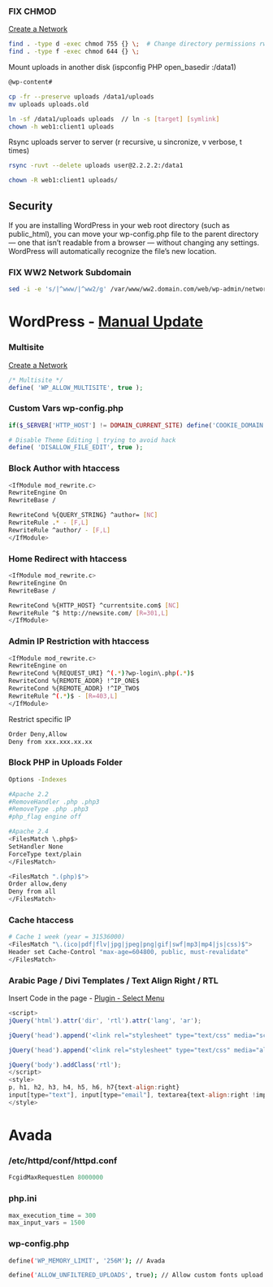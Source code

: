 ### FIX CHMOD
<a href="https://codex.wordpress.org/Create_A_Network" target="_blank">Create a Network</a>
```sh
find . -type d -exec chmod 755 {} \;  # Change directory permissions rwxr-xr-x
find . -type f -exec chmod 644 {} \;
```

Mount uploads in another disk (ispconfig PHP open_basedir :/data1)
```sh
@wp-content#

cp -fr --preserve uploads /data1/uploads
mv uploads uploads.old

ln -sf /data1/uploads uploads  // ln -s [target] [symlink]
chown -h web1:client1 uploads
```

Rsync uploads server to server (r recursive, u sincronize, v verbose, t times)
```sh
rsync -ruvt --delete uploads user@2.2.2.2:/data1
```

```sh
chown -R web1:client1 uploads/
```

## Security
If you are installing WordPress in your web root directory (such as public_html), you can move your wp-config.php file to the parent directory — one that isn’t readable from a browser — without changing any settings. WordPress will automatically recognize the file’s new location.

### FIX WW2 Network Subdomain
```sh
sed -i -e 's/|^www/|^ww2/g' /var/www/ww2.domain.com/web/wp-admin/network/site-new.php
```

# WordPress - <a href="https://codex.wordpress.org/Updating_WordPress#Manual_Update" target="_blank">Manual Update</a>

### Multisite
<a href="https://codex.wordpress.org/Create_A_Network" target="_blank">Create a Network</a>
```php
/* Multisite */
define( 'WP_ALLOW_MULTISITE', true );
```

### Custom Vars wp-config.php
```php
if($_SERVER['HTTP_HOST'] != DOMAIN_CURRENT_SITE) define('COOKIE_DOMAIN', false);

# Disable Theme Editing | trying to avoid hack
define( 'DISALLOW_FILE_EDIT', true );
```

### Block Author with htaccess
```sh
<IfModule mod_rewrite.c>
RewriteEngine On
RewriteBase /

RewriteCond %{QUERY_STRING} ^author= [NC]
RewriteRule .* - [F,L]
RewriteRule ^author/ - [F,L]
</IfModule>
```

### Home Redirect with htaccess
```sh
<IfModule mod_rewrite.c>
RewriteEngine On
RewriteBase /

RewriteCond %{HTTP_HOST} ^currentsite.com$ [NC]
RewriteRule ^$ http://newsite.com/ [R=301,L]
</IfModule>
```

### Admin IP Restriction with htaccess
```sh
<IfModule mod_rewrite.c>
RewriteEngine on
RewriteCond %{REQUEST_URI} ^(.*)?wp-login\.php(.*)$
RewriteCond %{REMOTE_ADDR} !^IP_ONE$
RewriteCond %{REMOTE_ADDR} !^IP_TWO$
RewriteRule ^(.*)$ - [R=403,L]
</IfModule>
```
Restrict specific IP
```sh
Order Deny,Allow
Deny from xxx.xxx.xx.xx
```

### Block PHP in Uploads Folder
```sh
Options -Indexes

#Apache 2.2
#RemoveHandler .php .php3
#RemoveType .php .php3
#php_flag engine off

#Apache 2.4
<FilesMatch \.php$>
SetHandler None
ForceType text/plain
</FilesMatch>

<FilesMatch ".(php)$">
Order allow,deny
Deny from all
</FilesMatch>
```


### Cache htaccess
```sh
# Cache 1 week (year = 31536000)
<FilesMatch "\.(ico|pdf|flv|jpg|jpeg|png|gif|swf|mp3|mp4|js|css)$">
Header set Cache-Control "max-age=604800, public, must-revalidate"
</FilesMatch>
```

### Arabic Page / Divi Templates / Text Align Right / RTL
Insert Code in the page - <a href="https://wordpress.org/plugins/page-menu/" target="_blank">Plugin - Select Menu</a>
```javascript
<script>
jQuery('html').attr('dir', 'rtl').attr('lang', 'ar');

jQuery('head').append('<link rel="stylesheet" type="text/css" media="screen" href="'+location.protocol+'//'+location.hostname+'/wp-content/themes/Divi/rtl.css">');

jQuery('head').append('<link rel="stylesheet" type="text/css" media="all" id="contact-form-7-rtl.css" href="'+location.protocol+'//'+location.hostname+'/wp-content/plugins/contact-form-7/includes/css/styles-rtl.css">');

jQuery('body').addClass('rtl');
</script>
<style>
p, h1, h2, h3, h4, h5, h6, h7{text-align:right}
input[type="text"], input[type="email"], textarea{text-align:right !important}
</style>
```

# Avada
### /etc/httpd/conf/httpd.conf
```php
FcgidMaxRequestLen 8000000
```
### php.ini
```php
max_execution_time = 300
max_input_vars = 1500
```
### wp-config.php
```sh
define('WP_MEMORY_LIMIT', '256M'); // Avada

define('ALLOW_UNFILTERED_UPLOADS', true); // Allow custom fonts upload
```
